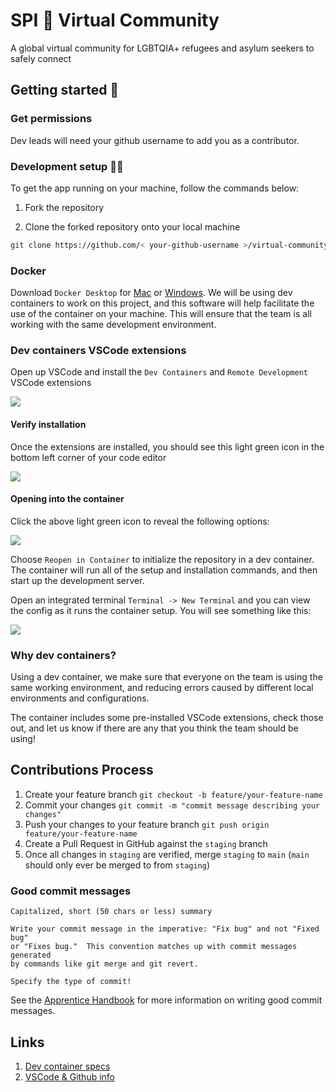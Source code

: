 # SPI 🌈 Virtual Community

A global virtual community for LGBTQIA+ refugees and asylum seekers to safely connect

## Getting started 🚀

### Get permissions

Dev leads will need your github username to add you as a contributor.

### Development setup 🧑‍💻

To get the app running on your machine, follow the commands below:

1. Fork the repository

2. Clone the forked repository onto your local machine

```bash
git clone https://github.com/< your-github-username >/virtual-community
```

### Docker

Download `Docker Desktop` for [Mac](https://docs.docker.com/desktop/install/mac-install/) or [Windows](https://docs.docker.com/desktop/install/windows-install/). We will be using dev containers to work on this project, and this software will help facilitate the use of the container on your machine. This will ensure that the team is all working with the same development environment.

### Dev containers VSCode extensions

Open up VSCode and install the `Dev Containers` and `Remote Development` VSCode extensions

<img src="https://res.cloudinary.com/eleni/image/upload/v1680124298/dev-container-2_ctewiq.png">

#### Verify installation

Once the extensions are installed, you should see this light green icon in the bottom left corner of your code editor

<img src="https://res.cloudinary.com/eleni/image/upload/v1680124126/dev-container-1_cefm7p.png">

#### Opening into the container

Click the above light green icon to reveal the following options:

<img src="https://res.cloudinary.com/eleni/image/upload/v1680213092/Screenshot_2023-03-30_at_5.49.54_PM_ldtcux.png">

Choose `Reopen in Container` to initialize the repository in a dev container. The container will run all of the setup and installation commands, and then start up the development server.

Open an integrated terminal `Terminal -> New Terminal` and you can view the config as it runs the container setup. You will see something like this:

<img src="https://res.cloudinary.com/eleni/image/upload/v1680124651/dev-container-4_blhzgz.png">

### Why dev containers?

Using a dev container, we make sure that everyone on the team is using the same working environment, and reducing errors caused by different local environments and configurations.

The container includes some pre-installed VSCode extensions, check those out, and let us know if there are any that you think the team should be using!

## Contributions Process

1. Create your feature branch `git checkout -b feature/your-feature-name`
2. Commit your changes `git commit -m "commit message describing your changes"`
3. Push your changes to your feature branch `git push origin feature/your-feature-name`
4. Create a Pull Request in GitHub against the `staging` branch
6. Once all changes in `staging` are verified, merge `staging` to `main` (`main` should only ever be merged to from `staging`)

### Good commit messages

```
Capitalized, short (50 chars or less) summary

Write your commit message in the imperative: "Fix bug" and not "Fixed bug"
or "Fixes bug."  This convention matches up with commit messages generated
by commands like git merge and git revert.

Specify the type of commit!
```

See the [Apprentice Handbook](https://www.notion.so/Apprentice-Handbook-286800568746460885b9614b2ded5425) for more information on writing good commit messages.

## Links

1. [Dev container specs](https://containers.dev/)
2. [VSCode & Github info](https://code.visualstudio.com/docs/devcontainers/containers#_opening-a-terminal)
